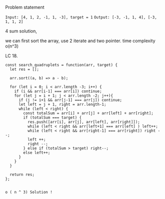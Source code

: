 
Problem statement

`Input: [4, 1, 2, -1, 1, -3], target = 1`
`Output: [-3, -1, 1, 4], [-3, 1, 1, 2]`

4 sum solution, 

we can first sort the array,
use 2 iterate and two pointer. time complexity o(n^3)


LC 18. 
```
const search_quadruplets = function(arr, target) {
  let res = [];

  arr.sort((a, b) => a - b);

  for (let i = 0; i < arr.length -3; i++) {
    if (i && arr[i-1] === arr[i]) continue;
    for (let j = i + 1; j < arr.length -2; j++){
      if (j != i+1 && arr[j-1] === arr[j]) continue;
      let left = j + 1, right = arr.length-1;
      while (left < right) {
        const totalSum = arr[i] + arr[j] + arr[left] + arr[right];
        if (totalSum === target) {
          res.push([arr[i], arr[j], arr[left], arr[right]]);
          while (left < right && arr[left+1] === arr[left] ) left++;
          while (left < right && arr[right-1] === arr[right]) right --;
          left ++;
          right --;
        } else if (totalSum > target) right--;
        else left++;
      }
    }
  }

  return res;
};


o ( n ^ 3) Solution !
```